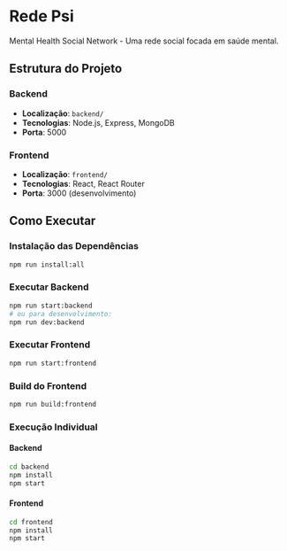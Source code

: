 # Rede Psi

Mental Health Social Network - Uma rede social focada em saúde mental.

## Estrutura do Projeto

### Backend
- **Localização**: `backend/`
- **Tecnologias**: Node.js, Express, MongoDB
- **Porta**: 5000

### Frontend
- **Localização**: `frontend/`
- **Tecnologias**: React, React Router
- **Porta**: 3000 (desenvolvimento)

## Como Executar

### Instalação das Dependências
```bash
npm run install:all
```

### Executar Backend
```bash
npm run start:backend
# ou para desenvolvimento:
npm run dev:backend
```

### Executar Frontend
```bash
npm run start:frontend
```

### Build do Frontend
```bash
npm run build:frontend
```

### Execução Individual

#### Backend
```bash
cd backend
npm install
npm start
```

#### Frontend
```bash
cd frontend
npm install
npm start
```